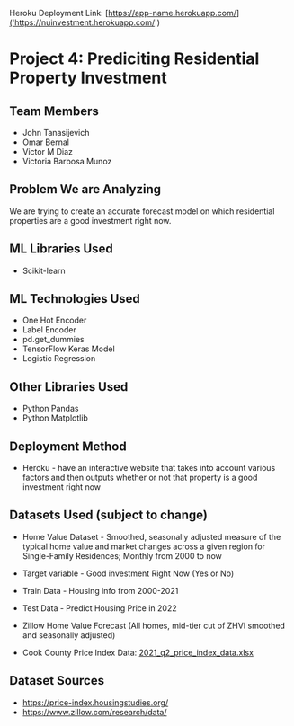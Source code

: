 Heroku Deployment Link: [https://app-name.herokuapp.com/]('https://nuinvestment.herokuapp.com/')

# Project 4: Prediciting Residential Property Investment
## Team Members
* John Tanasijevich
* Omar Bernal
* Victor M Diaz
* Victoria Barbosa Munoz
## Problem We are Analyzing
We are trying to create an accurate forecast model on which residential properties are a good investment right now.
## ML Libraries Used
* Scikit-learn
## ML Technologies Used
* One Hot Encoder
* Label Encoder
* pd.get_dummies
* TensorFlow Keras Model
* Logistic Regression
## Other Libraries Used
* Python Pandas
* Python Matplotlib
## Deployment Method
* Heroku - have an interactive website that takes into account various factors and then outputs whether or not that property is a good investment right now

## Datasets Used (subject to change)
* Home Value Dataset - Smoothed, seasonally adjusted measure of the typical home value and market changes across a given region for Single-Family Residences; Monthly from 2000 to now
* Target variable - Good investment Right Now (Yes or No)
* Train Data - Housing info from 2000-2021
* Test Data - Predict Housing Price in 2022 

* Zillow Home Value Forecast (All homes, mid-tier cut of ZHVI smoothed and seasonally adjusted)

* Cook County Price Index Data: 
[2021_q2_price_index_data.xlsx](https://github.com/tanasijevich/project4/files/8403066/2021_q2_price_index_data.xlsx)
## Dataset Sources
* https://price-index.housingstudies.org/
* https://www.zillow.com/research/data/
